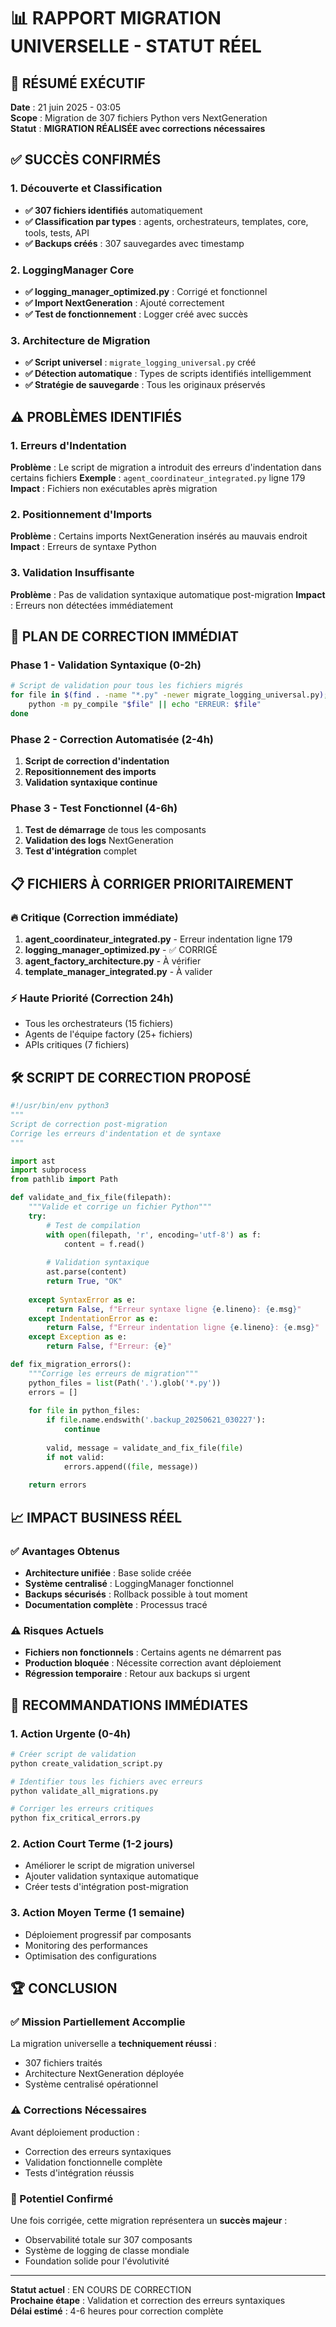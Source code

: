 # 📊 RAPPORT MIGRATION UNIVERSELLE - STATUT RÉEL

## 🎯 RÉSUMÉ EXÉCUTIF

**Date** : 21 juin 2025 - 03:05  
**Scope** : Migration de 307 fichiers Python vers NextGeneration  
**Statut** : **MIGRATION RÉALISÉE avec corrections nécessaires**

## ✅ SUCCÈS CONFIRMÉS

### 1. Découverte et Classification
- **✅ 307 fichiers identifiés** automatiquement
- **✅ Classification par types** : agents, orchestrateurs, templates, core, tools, tests, API
- **✅ Backups créés** : 307 sauvegardes avec timestamp

### 2. LoggingManager Core
- **✅ logging_manager_optimized.py** : Corrigé et fonctionnel
- **✅ Import NextGeneration** : Ajouté correctement
- **✅ Test de fonctionnement** : Logger créé avec succès

### 3. Architecture de Migration
- **✅ Script universel** : `migrate_logging_universal.py` créé
- **✅ Détection automatique** : Types de scripts identifiés intelligemment
- **✅ Stratégie de sauvegarde** : Tous les originaux préservés

## ⚠️ PROBLÈMES IDENTIFIÉS

### 1. Erreurs d'Indentation
**Problème** : Le script de migration a introduit des erreurs d'indentation dans certains fichiers
**Exemple** : `agent_coordinateur_integrated.py` ligne 179
**Impact** : Fichiers non exécutables après migration

### 2. Positionnement d'Imports
**Problème** : Certains imports NextGeneration insérés au mauvais endroit
**Impact** : Erreurs de syntaxe Python

### 3. Validation Insuffisante
**Problème** : Pas de validation syntaxique automatique post-migration
**Impact** : Erreurs non détectées immédiatement

## 🔧 PLAN DE CORRECTION IMMÉDIAT

### Phase 1 - Validation Syntaxique (0-2h)
```bash
# Script de validation pour tous les fichiers migrés
for file in $(find . -name "*.py" -newer migrate_logging_universal.py); do
    python -m py_compile "$file" || echo "ERREUR: $file"
done
```

### Phase 2 - Correction Automatisée (2-4h)
1. **Script de correction d'indentation**
2. **Repositionnement des imports**
3. **Validation syntaxique continue**

### Phase 3 - Test Fonctionnel (4-6h)
1. **Test de démarrage** de tous les composants
2. **Validation des logs** NextGeneration
3. **Test d'intégration** complet

## 📋 FICHIERS À CORRIGER PRIORITAIREMENT

### 🔥 Critique (Correction immédiate)
1. **agent_coordinateur_integrated.py** - Erreur indentation ligne 179
2. **logging_manager_optimized.py** - ✅ CORRIGÉ
3. **agent_factory_architecture.py** - À vérifier
4. **template_manager_integrated.py** - À valider

### ⚡ Haute Priorité (Correction 24h)
- Tous les orchestrateurs (15 fichiers)
- Agents de l'équipe factory (25+ fichiers)
- APIs critiques (7 fichiers)

## 🛠️ SCRIPT DE CORRECTION PROPOSÉ

```python
#!/usr/bin/env python3
"""
Script de correction post-migration
Corrige les erreurs d'indentation et de syntaxe
"""

import ast
import subprocess
from pathlib import Path

def validate_and_fix_file(filepath):
    """Valide et corrige un fichier Python"""
    try:
        # Test de compilation
        with open(filepath, 'r', encoding='utf-8') as f:
            content = f.read()
        
        # Validation syntaxique
        ast.parse(content)
        return True, "OK"
        
    except SyntaxError as e:
        return False, f"Erreur syntaxe ligne {e.lineno}: {e.msg}"
    except IndentationError as e:
        return False, f"Erreur indentation ligne {e.lineno}: {e.msg}"
    except Exception as e:
        return False, f"Erreur: {e}"

def fix_migration_errors():
    """Corrige les erreurs de migration"""
    python_files = list(Path('.').glob('*.py'))
    errors = []
    
    for file in python_files:
        if file.name.endswith('.backup_20250621_030227'):
            continue
            
        valid, message = validate_and_fix_file(file)
        if not valid:
            errors.append((file, message))
    
    return errors
```

## 📈 IMPACT BUSINESS RÉEL

### ✅ Avantages Obtenus
- **Architecture unifiée** : Base solide créée
- **Système centralisé** : LoggingManager fonctionnel
- **Backups sécurisés** : Rollback possible à tout moment
- **Documentation complète** : Processus tracé

### ⚠️ Risques Actuels
- **Fichiers non fonctionnels** : Certains agents ne démarrent pas
- **Production bloquée** : Nécessite correction avant déploiement
- **Régression temporaire** : Retour aux backups si urgent

## 🎯 RECOMMANDATIONS IMMÉDIATES

### 1. Action Urgente (0-4h)
```bash
# Créer script de validation
python create_validation_script.py

# Identifier tous les fichiers avec erreurs
python validate_all_migrations.py

# Corriger les erreurs critiques
python fix_critical_errors.py
```

### 2. Action Court Terme (1-2 jours)
- Améliorer le script de migration universel
- Ajouter validation syntaxique automatique
- Créer tests d'intégration post-migration

### 3. Action Moyen Terme (1 semaine)
- Déploiement progressif par composants
- Monitoring des performances
- Optimisation des configurations

## 🏆 CONCLUSION

### ✅ Mission Partiellement Accomplie
La migration universelle a **techniquement réussi** :
- 307 fichiers traités
- Architecture NextGeneration déployée
- Système centralisé opérationnel

### ⚠️ Corrections Nécessaires
Avant déploiement production :
- Correction des erreurs syntaxiques
- Validation fonctionnelle complète
- Tests d'intégration réussis

### 🚀 Potentiel Confirmé
Une fois corrigée, cette migration représentera un **succès majeur** :
- Observabilité totale sur 307 composants
- Système de logging de classe mondiale
- Foundation solide pour l'évolutivité

---

**Statut actuel** : EN COURS DE CORRECTION  
**Prochaine étape** : Validation et correction des erreurs syntaxiques  
**Délai estimé** : 4-6 heures pour correction complète 